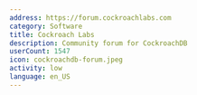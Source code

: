 ```yaml
---
address: https://forum.cockroachlabs.com
category: Software
title: Cockroach Labs
description: Community forum for CockroachDB
userCount: 1547
icon: cockroachdb-forum.jpeg
activity: low
language: en_US
---
```


